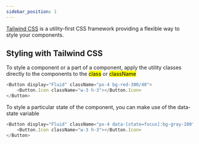 ```yaml
---
sidebar_position: 1
---
```


[Tailwind CSS](https://tailwindcss.com) is a utility-first CSS framework providing a flexible way to style your components.

## Styling with Tailwind CSS

To style a component or a part of a component, apply the utility classes directly to the components to the <mark>class</mark> or <mark>className</mark>

```js
<Button display="Fluid" className="px-4 bg-red-300/40">
	<Button.Icon className="w-3 h-3"></Button.Icon>
</Button>
```

To style a particular state of the component, you can make use of the data-state variable

```js
<Button display="Fluid" className="px-4 data-[state=focus]:bg-gray-100">
	<Button.Icon className="w-3 h-3"></Button.Icon>
</Button>
```
